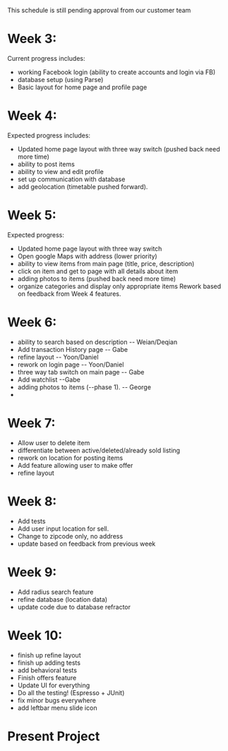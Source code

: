This schedule is still pending approval from our customer team


# Week 3: 

Current progress includes: 
  - working Facebook  login (ability to create accounts and login via FB)
  - database setup (using Parse)
  - Basic layout for home page and profile page
  

# Week 4:

Expected progress includes:
  - Updated home page layout with three way switch (pushed back need more time)
  - ability to post items
  - ability to view and edit profile
  - set up communication with database
  - add geolocation (timetable pushed forward).
  
# Week 5:

Expected progress:
  - Updated home page layout with three way switch
  - Open google Maps with address (lower priority)
  - ability to view items from main page (title, price, description)
  - click on item and get to page with all details about item
  - adding photos to items (pushed back need more time)
  - organize categories and display only appropriate items
  Rework based on feedback from Week 4 features.
  
# Week 6:

  - ability to search based on description  -- Weian/Deqian
  - Add transaction History page        -- Gabe
  - refine layout                       -- Yoon/Daniel
  - rework on login page                -- Yoon/Daniel
  - three way tab switch on main page   -- Gabe
  - Add watchlist                       --Gabe
  - adding photos to items (--phase 1). -- George
  - 
  
# Week 7:

  - Allow user to delete item
  - differentiate between active/deleted/already sold listing
  - rework on location for posting items
  - Add feature allowing user to make offer
  - refine layout

# Week 8:

  - Add tests
  - Add user input location for sell.
  - Change to zipcode only, no address
  - update based on feedback from previous week

# Week 9:

  - Add radius search feature
  - refine database (location data)
  - update code due to database refractor


# Week 10:
  - finish up refine layout
  - finish up adding tests
  - add behavioral tests
  - Finish offers feature
  - Update UI for everything
  - Do all the testing! (Espresso + JUnit)
  - fix minor bugs everywhere
  - add leftbar menu slide icon

# Present Project
